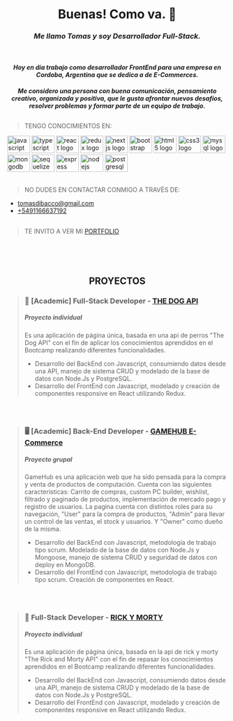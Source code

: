 **<h1 align="center">Buenas! Como va. 🧉</h1>**


*<h3 align="center">Me llamo Tomas y soy Desarrollador Full-Stack.</h3>*
</br>
*<h4 align="center">Hoy en dia trabajo como desarrollador FrontEnd para una empresa en Cordoba, Argentina que se dedica a de E-Commerces.</h4>*
*<h4 align="center">Me considero una persona con buena comunicación, pensamiento creativo, organizada y positiva, que le gusta afrontar nuevos desafíos, resolver problemas y formar parte de un equipo de trabajo.</h4>*
  
##
 
>  TENGO CONOCIMIENTOS EN:

<div align="left">
    <img src="https://cdn.jsdelivr.net/gh/devicons/devicon/icons/javascript/javascript-original.svg" height="40" width="52" alt="javascript logo"  />
    <img src="https://cdn.jsdelivr.net/gh/devicons/devicon/icons/typescript/typescript-original.svg" height="40" width="52" alt="typescript logo"  />
    <img src="https://cdn.jsdelivr.net/gh/devicons/devicon/icons/react/react-original.svg" height="40" width="52" alt="react logo"  />
    <img src="https://cdn.jsdelivr.net/gh/devicons/devicon/icons/redux/redux-original.svg" height="40" width="52" alt="redux logo"  />
    <img src="https://cdn.jsdelivr.net/gh/devicons/devicon/icons/nextjs/nextjs-original.svg" height="40" width="52" alt="nextjs logo"  />
    <img src="https://cdn.jsdelivr.net/gh/devicons/devicon/icons/bootstrap/bootstrap-original.svg" height="40" width="52" alt="bootstrap logo"  />
    <img src="https://cdn.jsdelivr.net/gh/devicons/devicon/icons/html5/html5-original.svg" height="40" width="52" alt="html5 logo"  />
    <img src="https://cdn.jsdelivr.net/gh/devicons/devicon/icons/css3/css3-original.svg" height="40" width="52" alt="css3 logo"  />
    <img src="https://cdn.jsdelivr.net/gh/devicons/devicon/icons/mysql/mysql-original.svg" height="40" width="52" alt="mysql logo"  />
    <img src="https://cdn.jsdelivr.net/gh/devicons/devicon/icons/mongodb/mongodb-original.svg" height="40" width="52" alt="mongodb logo"  />
    <img src="https://cdn.jsdelivr.net/gh/devicons/devicon/icons/sequelize/sequelize-original.svg" height="40" width="52" alt="sequelize logo"  />
    <img src="https://cdn.jsdelivr.net/gh/devicons/devicon/icons/express/express-original.svg" height="40" width="52" alt="express logo"  /> 
    <img src="https://cdn.jsdelivr.net/gh/devicons/devicon/icons/nodejs/nodejs-original.svg" height="40" width="52" alt="nodejs logo"  />
    <img src="https://cdn.jsdelivr.net/gh/devicons/devicon/icons/postgresql/postgresql-original.svg" height="40" width="52" alt="postgresql logo"  />
</div>

##

>  NO DUDES EN CONTACTAR CONMIGO A TRAVÉS DE:

+   [tomasdibacco@gmail.com](mailto:tomasdibacco@gmail.com)
+   [+5491166637192](https://wa.me/541166637192)

##

>  TE INVITO A VER MI [PORTFOLIO](https://portfolio-tomas-di-bacco.vercel.app/)

##

</br></br>

<h2 align="center">PROYECTOS</h2>

>  ### 🐶 [Academic] Full-Stack Developer - [THE DOG API](https://app-dogs-tomas-di-bacco.vercel.app/) 
>  ##### Proyecto individual
> 
>  Es una aplicación de página única, basada en una api de perros "The Dog API" con el fin de aplicar los conocimientos aprendidos en el Bootcamp realizando diferentes funcionalidades.
>  
>  +  Desarrollo del BackEnd con Javascript, consumiendo datos desde una API, manejo de sistema CRUD y modelado de la base de datos con Node.Js y PostgreSQL.
>  +  Desarrollo del FrontEnd con Javascript, modelado y creación de componentes responsive en React utilizando Redux.

```
```
</br>

>  ### 🖥️ [Academic] Back-End Developer - [GAMEHUB E-Commerce](https://gamehub-chi.vercel.app/)
>  ##### Proyecto grupal
>
>  GameHub es una aplicación web que ha sido pensada para la compra y venta de productos de computación.
Cuenta con las siguientes características: Carrito de compras, custom PC builder, wishlist, filtrado y paginado de productos, implementación de mercado pago y registro de usuarios. La pagina cuenta con distintos roles para su navegación, "User" para la compra de productos, "Admin" para llevar un control de las ventas, el stock y usuarios. Y "Owner" como dueño de la misma.
> 
> +  Desarrollo del BackEnd con Javascript, metodología de trabajo tipo scrum. Modelado de la base de datos con Node.Js y Mongoose, manejo de sistema CRUD y seguridad de datos con deploy en MongoDB.
> +  Desarrollo del FrontEnd con Javascript, metodologia de trabajo tipo scrum. Creación de componentes en React.

```
```
</br>

>  ### 🧪 Full-Stack Developer - [RICK Y MORTY](https://rick-y-morty-tomas-di-bacco.vercel.app/)
>  ##### Proyecto individual
>  
>  Es una aplicación de página única, basada en la api de rick y morty "The Rick and Morty API" con el fin de repasar los conocimientos aprendidos
   en el Bootcamp realizando diferentes funcionalidades.
>
> +  Desarrollo del BackEnd con Javascript, consumiendo datos desde una API, manejo de sistema CRUD y modelado de la base de datos con Node.Js y PostgreSQL. 
> +  Desarrollo del FrontEnd con Javascript, modelado y creación de componentes responsive en React utilizando Redux.

```
```
